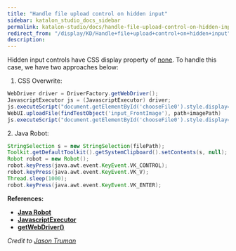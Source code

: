 ```yaml
---
title: "Handle file upload control on hidden input" 
sidebar: katalon_studio_docs_sidebar
permalink: katalon-studio/docs/handle-file-upload-control-on-hidden-input.html 
redirect_from: "/display/KD/Handle+file+upload+control+on+hidden+input" 
description: 
---
```

Hidden input controls have CSS display property of [none](https://www.w3schools.com/css/css_display_visibility.asp). To handle this case, we have two approaches below:

1.  CSS Overwrite:

```groovy
WebDriver driver = DriverFactory.getWebDriver();
JavascriptExecutor js = (JavascriptExecutor) driver;
js.executeScript("document.getElementById('chooseFile0').style.display='inline-block'");
WebUI.uploadFile(findTestObject('input_FrontImage'), path+imagePath)
js.executeScript("document.getElementById('chooseFile0').style.display='none'");
```

  
2\. Java Robot:

```groovy
StringSelection s = new StringSelection(filePath);
Toolkit.getDefaultToolkit().getSystemClipboard().setContents(s, null);
Robot robot = new Robot();
robot.keyPress(java.awt.event.KeyEvent.VK_CONTROL);
robot.keyPress(java.awt.event.KeyEvent.VK_V);
Thread.sleep(1000);
robot.keyPress(java.awt.event.KeyEvent.VK_ENTER);
```

**References:**

*   **[Java Robot](https://docs.oracle.com/javase/7/docs/api/java/awt/Robot.html)**
*   **[JavascriptExecutor](https://seleniumhq.github.io/selenium/docs/api/java/org/openqa/selenium/JavascriptExecutor.html)**
*   **[getWebDriver()](https://api-docs.katalon.com/com/kms/katalon/core/webui/driver/DriverFactory.html#getWebDriver())**

_Credit to [Jason Truman](https://forum.katalon.com/discussion/1860/handling-file-uploads-on-hidden-input#Comment_2331)_